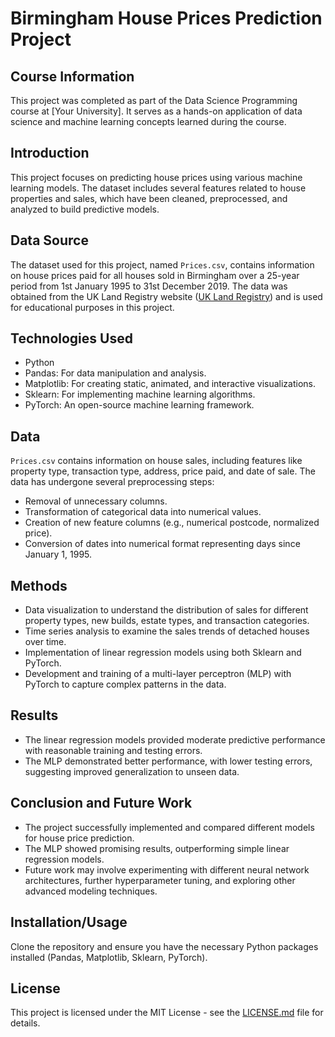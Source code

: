 # Birmingham House Prices Prediction Project

## Course Information
This project was completed as part of the Data Science Programming course at [Your University]. It serves as a hands-on application of data science and machine learning concepts learned during the course.

## Introduction
This project focuses on predicting house prices using various machine learning models. The dataset includes several features related to house properties and sales, which have been cleaned, preprocessed, and analyzed to build predictive models.

## Data Source
The dataset used for this project, named `Prices.csv`, contains information on house prices paid for all houses sold in Birmingham over a 25-year period from 1st January 1995 to 31st December 2019. The data was obtained from the UK Land Registry website ([UK Land Registry](https://landregistry.data.gov.uk/app/ppd)) and is used for educational purposes in this project.

## Technologies Used
- Python
- Pandas: For data manipulation and analysis.
- Matplotlib: For creating static, animated, and interactive visualizations.
- Sklearn: For implementing machine learning algorithms.
- PyTorch: An open-source machine learning framework.

## Data
`Prices.csv` contains information on house sales, including features like property type, transaction type, address, price paid, and date of sale. The data has undergone several preprocessing steps:
- Removal of unnecessary columns.
- Transformation of categorical data into numerical values.
- Creation of new feature columns (e.g., numerical postcode, normalized price).
- Conversion of dates into numerical format representing days since January 1, 1995.

## Methods
- Data visualization to understand the distribution of sales for different property types, new builds, estate types, and transaction categories.
- Time series analysis to examine the sales trends of detached houses over time.
- Implementation of linear regression models using both Sklearn and PyTorch.
- Development and training of a multi-layer perceptron (MLP) with PyTorch to capture complex patterns in the data.

## Results
- The linear regression models provided moderate predictive performance with reasonable training and testing errors.
- The MLP demonstrated better performance, with lower testing errors, suggesting improved generalization to unseen data.

## Conclusion and Future Work
- The project successfully implemented and compared different models for house price prediction.
- The MLP showed promising results, outperforming simple linear regression models.
- Future work may involve experimenting with different neural network architectures, further hyperparameter tuning, and exploring other advanced modeling techniques.

## Installation/Usage
Clone the repository and ensure you have the necessary Python packages installed (Pandas, Matplotlib, Sklearn, PyTorch).

## License
This project is licensed under the MIT License - see the [LICENSE.md](LICENSE.md) file for details.

